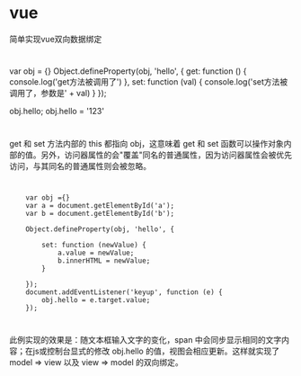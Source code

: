 # vue
简单实现vue双向数据绑定
#
var obj = {}
Object.defineProperty(obj, 'hello', {
	get: function () {
		console.log('get方法被调用了')
	},
	set: function (val) {
		console.log('set方法被调用了，参数是' + val)
	}
});

obj.hello;
obj.hello = '123'
#
get 和 set 方法内部的 this 都指向 obj，这意味着 get 和 set 函数可以操作对象内部的值。另外，访问器属性的会"覆盖"同名的普通属性，因为访问器属性会被优先访问，与其同名的普通属性则会被忽略。
#
		var obj ={}
		var a = document.getElementById('a');
		var b = document.getElementById('b');

		Object.defineProperty(obj, 'hello', {
			
			set: function (newValue) {
				a.value = newValue;
				b.innerHTML = newValue;
			}

		});
		document.addEventListener('keyup', function (e) {
			obj.hello = e.target.value;
		});
#
此例实现的效果是：随文本框输入文字的变化，span 中会同步显示相同的文字内容；在js或控制台显式的修改 obj.hello 的值，视图会相应更新。这样就实现了 model => view 以及 view => model 的双向绑定。
